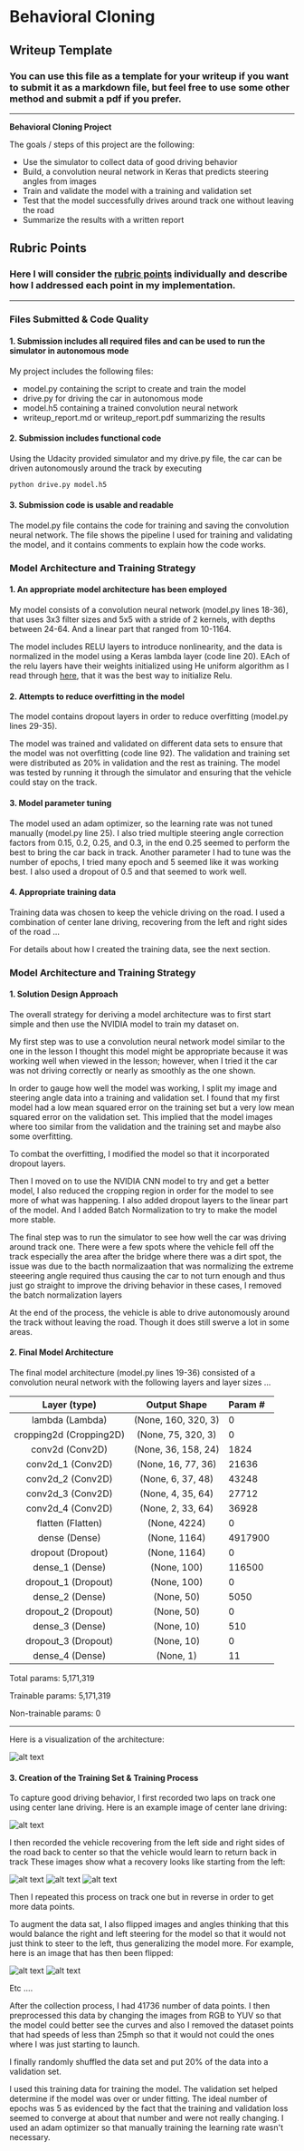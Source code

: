 # **Behavioral Cloning** 

## Writeup Template

### You can use this file as a template for your writeup if you want to submit it as a markdown file, but feel free to use some other method and submit a pdf if you prefer.

---

**Behavioral Cloning Project**

The goals / steps of this project are the following:
* Use the simulator to collect data of good driving behavior
* Build, a convolution neural network in Keras that predicts steering angles from images
* Train and validate the model with a training and validation set
* Test that the model successfully drives around track one without leaving the road
* Summarize the results with a written report


[//]: # (Image References)

[image1]: ./project_report/download.svg "Model Visualization"
[image2]: ./data/IMG/center_2020_06_03_15_24_45_821.jpg "Center lane image"
[image3]: ./data/IMG/center_2020_06_03_15_25_46_401.jpg "Recovery Image"
[image4]: ./data/IMG/center_2020_06_03_15_25_46_741.jpg "Recovery Image"
[image5]: ./data/IMG/center_2020_06_03_15_25_47_110.jpg "Recovery Image"
[image6]: ./data/IMG/center_2020_06_03_15_25_47_032.jpg "Normal Image"
[image7]: ./project_report/flipped.png "Flipped Image"

## Rubric Points
### Here I will consider the [rubric points](https://review.udacity.com/#!/rubrics/432/view) individually and describe how I addressed each point in my implementation.  

---
### Files Submitted & Code Quality

#### 1. Submission includes all required files and can be used to run the simulator in autonomous mode

My project includes the following files:
* model.py containing the script to create and train the model
* drive.py for driving the car in autonomous mode
* model.h5 containing a trained convolution neural network 
* writeup_report.md or writeup_report.pdf summarizing the results

#### 2. Submission includes functional code
Using the Udacity provided simulator and my drive.py file, the car can be driven autonomously around the track by executing 
```sh
python drive.py model.h5
```

#### 3. Submission code is usable and readable

The model.py file contains the code for training and saving the convolution neural network. The file shows the pipeline I used for training and validating the model, and it contains comments to explain how the code works.

### Model Architecture and Training Strategy

#### 1. An appropriate model architecture has been employed

My model consists of a convolution neural network (model.py lines 18-36), that uses 3x3 filter sizes and 5x5 with a stride of 2 kernels, with depths between 24-64. And a linear part that ranged from 10-1164.

The model includes RELU layers to introduce nonlinearity, and the data is normalized in the model using a Keras lambda layer (code line 20). EAch of the relu layers have their weights initialized using He uniform algorithm as I read through [here](https://towardsdatascience.com/weight-initialization-in-neural-networks-a-journey-from-the-basics-to-kaiming-954fb9b47c79), that it was the best way to initialize Relu.

#### 2. Attempts to reduce overfitting in the model

The model contains dropout layers in order to reduce overfitting (model.py lines 29-35). 

The model was trained and validated on different data sets to ensure that the model was not overfitting (code line 92). The validation and training set were distributed as 20% in validation and the rest as training. The model was tested by running it through the simulator and ensuring that the vehicle could stay on the track.

#### 3. Model parameter tuning

The model used an adam optimizer, so the learning rate was not tuned manually (model.py line 25). I also tried multiple steering angle correction factors from 0.15, 0.2, 0.25, and 0.3, in the end 0.25 seemed to perform the best to bring the car back in track. Another parameter I had to tune was the number of epochs, I tried many epoch and 5 seemed like it was working best. I also used a dropout of 0.5 and that seemed to work well. 

#### 4. Appropriate training data

Training data was chosen to keep the vehicle driving on the road. I used a combination of center lane driving, recovering from the left and right sides of the road ... 

For details about how I created the training data, see the next section. 

### Model Architecture and Training Strategy

#### 1. Solution Design Approach

The overall strategy for deriving a model architecture was to first start simple and then use the NVIDIA model to train my dataset on.

My first step was to use a convolution neural network model similar to the one in the lesson I thought this model might be appropriate because it was working well when viewed in the lesson; however, when I tried it the car was not driving correctly or nearly as smoothly as the one shown.

In order to gauge how well the model was working, I split my image and steering angle data into a training and validation set. I found that my first model had a low mean squared error on the training set but a very low mean squared error on the validation set. This implied that the model images where too similar from the validation and the training set and maybe also some overfitting. 

To combat the overfitting, I modified the model so that it incorporated dropout layers.

Then I moved on to use the NVIDIA CNN model to try and get a better model, I also reduced the cropping region in order for the model to see more of what was happening. I also added dropout layers to the linear part of the model. And I added Batch Normalization to try to make the model more stable.

The final step was to run the simulator to see how well the car was driving around track one. There were a few spots where the vehicle fell off the track especially the area after the bridge where there was a dirt spot, the issue was due to the bacth normalizaation that was normalizing the extreme steeering angle required thus causing the car to not turn enough and thus just go straight to improve the driving behavior in these cases, I removed the batch normalization layers

At the end of the process, the vehicle is able to drive autonomously around the track without leaving the road. Though it does still swerve a lot in some areas.

#### 2. Final Model Architecture

The final model architecture (model.py lines 19-36) consisted of a convolution neural network with the following layers and layer sizes ...

| Layer (type)              | Output Shape           | Param #   |
|:-------------------------:|:----------------------:|:----------|
| lambda (Lambda)           | (None, 160, 320, 3)    | 0         |
| cropping2d (Cropping2D)   | (None, 75, 320, 3)     | 0         |
| conv2d (Conv2D)           | (None, 36, 158, 24)    | 1824      |
| conv2d_1 (Conv2D)         | (None, 16, 77, 36)     | 21636     |
| conv2d_2 (Conv2D)         | (None, 6, 37, 48)      | 43248     |
| conv2d_3 (Conv2D)         | (None, 4, 35, 64)      | 27712     |
| conv2d_4 (Conv2D)         | (None, 2, 33, 64)      | 36928     |
| flatten (Flatten)         | (None, 4224)           | 0         |
| dense (Dense)             | (None, 1164)           | 4917900   |
| dropout (Dropout)         | (None, 1164)           | 0         |
| dense_1 (Dense)           | (None, 100)            | 116500    |
| dropout_1 (Dropout)       | (None, 100)            | 0         |
| dense_2 (Dense)           | (None, 50)             | 5050      |
| dropout_2 (Dropout)       | (None, 50)             | 0         |
| dense_3 (Dense)           | (None, 10)             | 510       |
| dropout_3 (Dropout)       | (None, 10)             | 0         |
| dense_4 (Dense)           | (None, 1)              | 11        |

Total params: 5,171,319

Trainable params: 5,171,319

Non-trainable params: 0
_________________________________________________________________

Here is a visualization of the architecture:

![alt text][image1]

#### 3. Creation of the Training Set & Training Process

To capture good driving behavior, I first recorded two laps on track one using center lane driving. Here is an example image of center lane driving:

![alt text][image2]

I then recorded the vehicle recovering from the left side and right sides of the road back to center so that the vehicle would learn to return back in track These images show what a recovery looks like starting from the left:

![alt text][image3]
![alt text][image4]
![alt text][image5]

Then I repeated this process on track one but in reverse in order to get more data points.

To augment the data sat, I also flipped images and angles thinking that this would balance the right and left steering for the model so that it would not just think to steer to the left, thus generalizing the model more. For example, here is an image that has then been flipped:

![alt text][image6]
![alt text][image7]

Etc ....

After the collection process, I had 41736 number of data points. I then preprocessed this data by changing the images from RGB to YUV so that the model could better see the curves and also I removed the dataset points that had speeds of less than 25mph so that it would not could the ones where I was just starting to launch.


I finally randomly shuffled the data set and put 20% of the data into a validation set. 

I used this training data for training the model. The validation set helped determine if the model was over or under fitting. The ideal number of epochs was 5 as evidenced by the fact that the training and validation loss seemed to converge at about that number and were not really changing. I used an adam optimizer so that manually training the learning rate wasn't necessary.
